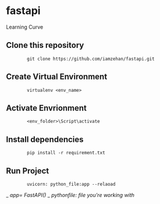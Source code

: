 # fastapi
Learning Curve

## Clone this repository

            git clone https://github.com/iamzehan/fastapi.git
            
## Create Virtual Environment

            virtualenv <env_name>
     
## Activate Envrionment

            <env_folder>\Script\activate

## Install dependencies

            pip install -r requirement.txt
## Run Project
            uvicorn: python_file:app --relaoad
            
  _ _app= FastAPI()_
  _ _pythonfile: file you're working with_
